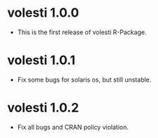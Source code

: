 # volesti 1.0.0

* This is the first release of volesti R-Package.

# volesti 1.0.1

* Fix some bugs for solaris os, but still unstable.

# volesti 1.0.2

* Fix all bugs and CRAN policy violation.


